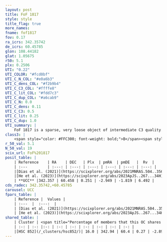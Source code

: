 ```yaml
---
layout: post
title: FoF 1817
style: style
title_flag: true
more_names: 
fname: fof1817
fov: 0.17
ra_icrs: 342.35742
de_icrs: 60.45785
glon: 108.44182
glat: 1.05675
r50: 5.1
plx: 0.2506
UTI: "0.22"
UTI_COLOR: "#fcd0bf"
UTI_C_N_COL: "#e0a6b3"
UTI_C_dens_COL: "#f2b9b4"
UTI_C_C3_COL: "#ffffe8"
UTI_C_lit_COL: "#fdd7c3"
UTI_C_dup_COL: "#a6cab9"
UTI_C_N: 0.0
UTI_C_dens: 0.11
UTI_C_C3: 0.5
UTI_C_lit: 0.25
UTI_C_dup: 1.0
UTI_summary: |
    FoF 1817 is a sparse, very loose object of intermediate C3 quality. It is poorly studied in the literature. This object shares a small percentage of members with a later reported entry.<br><br><span style="color: #99180f; font-weight: bold;">Warning: </span>contains less than 25 stars with <i>P>0.5</i> estimated.
class3: |
    <span style="color: #FFC300; font-weight: bold;">B</span><span style="color: #FFC300; font-weight: bold;">B</span>
r_50_val: 5.1
N_50_val: 19
scix_url: FoF%201817
posit_table: |
    | Reference    | RA    | DEC   | Plx  | pmRA  | pmDE   |  Rv  |
    | :---         | :---: | :---: | :---: | :---: | :---: | :---: |
    |[Dias et al. (2021)](https://scixplorer.org/abs/2021MNRAS.504..356D) | 342.269 | 60.47 | 0.249 | -2.931 | -1.821 | -80.237 |
    |[He et al. (2023)](https://scixplorer.org/abs/2023ApJS..267...34H) | 342.646 | 60.427 | 0.26 | -2.925 | -1.808 | 6.49 |
    | **UCC** |342.357 | 60.458 | 0.251 | -2.949 | -1.819 | 6.492 | 
cds_radec: 342.35742,+60.45785
carousel: UCC
fpars_table: |
    | Reference |  Values |
    | :---  |  :---:  |
    | [Dias et al. (2021)](https://scixplorer.org/abs/2021MNRAS.504..356D) | `Av=3.073, Dist=3543, logage=6.849, [Fe/H]=0.044` |
    | [He et al. (2023)](https://scixplorer.org/abs/2023ApJS..267...34H) | `A0=3.9, m-M=12.55, logA=7.9` |
shared_table: |
    | Cluster | <span title="Percentage of members that this OC shares with the ones listed">%</span>   | RA   | DEC   | Plx   | pmRA  | pmDE  | Rv | UTI |
    | :-: | :-: |:-: | :-: | :-: | :-: | :-: | :-: | :-: |
    |[HSC 852](/_clusters/hsc852/)| 16.0 | 342.94 | 60.4 | 0.27 | -2.89 | -1.8 | -- |0.18 |
---
```

